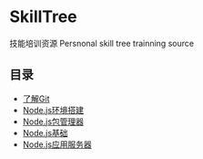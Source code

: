 # SkillTree

技能培训资源
Persnonal skill tree trainning source

## 目录

- [了解Git](https://github.com/timnity/SkillTree/blob/master/Git/Outline.md)
- [Node.js环境搭建](https://github.com/timnity/SkillTree/blob/master/NodeInstall/Outline.md)
- [Node.js包管理器](https://github.com/timnity/SkillTree/blob/master/NPM/Outline.md)
- [Node.js基础](https://github.com/timnity/SkillTree/blob/master/NodeBase/Outline.md)
- [Node.js应用服务器](https://github.com/timnity/SkillTree/blob/master/ExpressServer/Outline.md)
